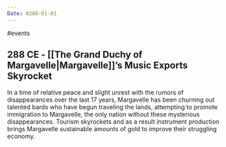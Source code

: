 ```yaml
---
Date: 0288-01-01
---
```

#events
## 288 CE - [[The Grand Duchy of Margavelle|Margavelle]]’s Music Exports Skyrocket
In a time of relative peace and slight unrest with the rumors of disappearances over the last 17 years, Margavelle has been churning out talented bards who have begun traveling the lands, attempting to promote immigration to Margavelle, the only nation without these mysterious disappearances. Tourism skyrockets and as a result instrument production brings Margavelle sustainable amounts of gold to improve their struggling economy. 